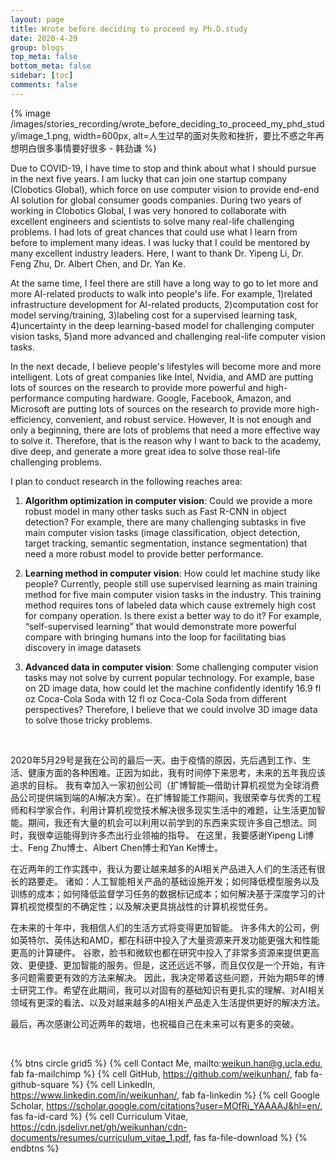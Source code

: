 ```yaml
---
layout: page
title: Wrote before deciding to proceed my Ph.D.study
date: 2020-4-29
group: blogs
top_meta: false
bottom_meta: false
sidebar: [toc]
comments: false
---
```


{% image /images/stories_recording/wrote_before_deciding_to_proceed_my_phd_study/image_1.png, width=600px, alt=⼈⽣过早的⾯对失败和挫折，要⽐不惑之年再想明⽩很多事情要好很多 - 韩劲谦 %}

<!-- more -->

Due to COVID-19, I have time to stop and think about what I should pursue in the next five years. I am lucky that can join one startup company (Clobotics Global), which force on use computer vision to provide end-end AI solution for global consumer goods companies. During two years of working in Clobotics Global, I was very honored to collaborate with excellent engineers and scientists to solve many real-life challenging problems. I had lots of great chances that could use what I learn from before to implement many ideas. I was lucky that I could be mentored by many excellent industry leaders. Here, I want to thank Dr. Yipeng Li, Dr. Feng Zhu, Dr. Albert Chen, and Dr. Yan Ke. 

At the same time, I feel there are still have a long way to go to let more and more AI-related products to walk into people's life. For example, 1)related infrastructure development for AI-related products, 2)computation cost for model serving/training, 3)labeling cost for a supervised learning task, 4)uncertainty in the deep learning-based model for challenging computer vision tasks, 5)and more advanced and challenging real-life computer vision tasks. 

In the next decade, I believe people's lifestyles will become more and more intelligent. Lots of great companies like Intel, Nvidia, and AMD are putting lots of sources on the research to provide more powerful and high-performance computing hardware. Google, Facebook, Amazon, and Microsoft are putting lots of sources on the research to provide more high-efficiency, convenient, and robust service. However, It is not enough and only a beginning, there are lots of problems that need a more effective way to solve it. Therefore, that is the reason why I want to back to the academy, dive deep, and generate a more great idea to solve those real-life challenging problems. 

I plan to conduct research in the following reaches area:

1. **Algorithm optimization in computer vision**: Could we provide a more robust model in many other tasks such as Fast R-CNN in object detection? For example, there are many challenging subtasks in five main computer vision tasks (image classification, object detection, target tracking, semantic segmentation, instance segmentation) that need a more robust model to provide better performance. 


2. **Learning method in computer vision**: How could let machine study like people? Currently, people still use supervised learning as main training method for five main computer vision tasks in the industry. This training method requires tons of labeled data which cause extremely high cost for company operation. Is there exist a better way to do it? For example, “self-supervised learning” that would demonstrate more powerful compare with bringing humans into the loop for facilitating bias discovery in image datasets

3. **Advanced data in computer vision**: Some challenging computer vision tasks may not solve by current popular technology. For example, base on 2D image data, how could let the machine confidently identify 16.9 fl oz Coca-Cola Soda with 12 fl oz Coca-Cola Soda from different perspectives? Therefore, I believe that we could involve 3D image data to solve those tricky problems. 

<br/> 

2020年5⽉29号是我在公司的最后⼀天。由于疫情的原因，先后遇到⼯作、⽣活、健康⽅⾯的各种困难。正因为如此，我有时间停下来思考，未来的五年我应该追求的⽬标。 我有幸加⼊⼀家初创公司（扩博智能—借助计算机视觉为全球消费品公司提供端到端的AI解决⽅案）。在扩博智能⼯作期间，我很荣幸与优秀的⼯程师和科学家合作，利⽤计算机视觉技术解决很多现实⽣活中的难题，让生活更加智能。期间，我还有大量的机会可以利⽤以前学到的东⻄来实现许多自己想法。同时，我很幸运能得到许多杰出⾏业领袖的指导。 在这⾥，我要感谢Yipeng Li博⼠、Feng Zhu博⼠、Albert Chen博⼠和Yan Ke博⼠。

在近两年的⼯作实践中，我认为要让越来越多的AI相关产品进⼊⼈们的⽣活还有很⻓的路要⾛。 诸如：⼈⼯智能相关产品的基础设施开发；如何降低模型服务以及训练的成本；如何降低监督学习任务的数据标记成本；如何解决基于深度学习的计算机视觉模型的不确定性；以及解决更具挑战性的计算机视觉任务。

在未来的⼗年中，我相信⼈们的⽣活⽅式将变得更加智能。 许多伟⼤的公司，例如英特尔、英伟达和AMD，都在科研中投⼊了⼤量资源来开发功能更强⼤和性能更⾼的计算硬件。 ⾕歌，脸书和微软也都在研究中投⼊了⾮常多资源来提供更⾼效、更便捷、更加智能的服务。但是，这还远远不够，⽽且仅仅是⼀个开始，有许多问题需要更有效的⽅法来解决。 因此，我决定带着这些问题，开始为期5年的博⼠研究⼯作。希望在此期间，我可以对固有的基础知识有更扎实的理解、对AI相关领域有更深的看法、以及对越来越多的AI相关产品⾛⼊⽣活提供更好的解决⽅法。

最后，再次感谢公司近两年的栽培，也祝福⾃⼰在未来可以有更多的突破。

<br/> 

{% btns circle grid5 %}
{% cell Contact Me, mailto:weikun.han@g.ucla.edu, fab fa-mailchimp %}
{% cell GitHub, https://github.com/weikunhan/, fab fa-github-square %}
{% cell LinkedIn, https://www.linkedin.com/in/weikunhan/, fab fa-linkedin %}
{% cell Google Scholar, https://scholar.google.com/citations?user=MOfRj_YAAAAJ&hl=en/, fas fa-id-card %}
{% cell Curriculum Vitae, https://cdn.jsdelivr.net/gh/weikunhan/cdn-documents/resumes/curriculum_vitae_1.pdf, fas fa-file-download %}
{% endbtns %}